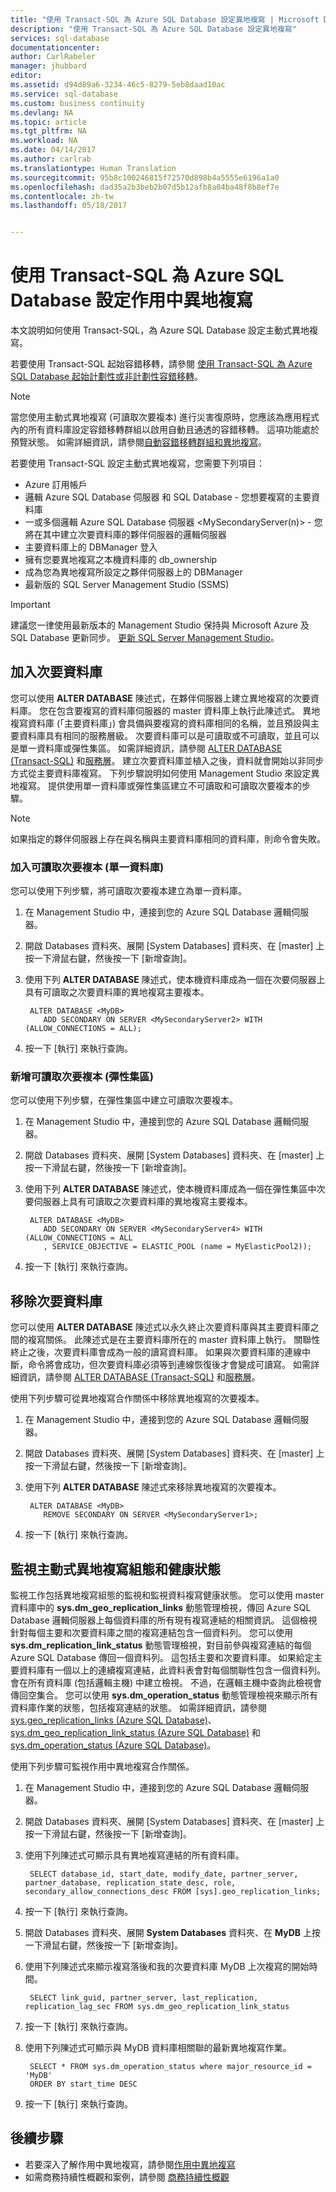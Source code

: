 ```yaml
---
title: "使用 Transact-SQL 為 Azure SQL Database 設定異地複寫 | Microsoft Docs"
description: "使用 Transact-SQL 為 Azure SQL Database 設定異地複寫"
services: sql-database
documentationcenter: 
author: CarlRabeler
manager: jhubbard
editor: 
ms.assetid: d94d89a6-3234-46c5-8279-5eb8daad10ac
ms.service: sql-database
ms.custom: business continuity
ms.devlang: NA
ms.topic: article
ms.tgt_pltfrm: NA
ms.workload: NA
ms.date: 04/14/2017
ms.author: carlrab
ms.translationtype: Human Translation
ms.sourcegitcommit: 95b8c100246815f72570d898b4a5555e6196a1a0
ms.openlocfilehash: dad35a2b3beb2b07d5b12afb8a04ba48f8b8ef7e
ms.contentlocale: zh-tw
ms.lasthandoff: 05/18/2017


---
```

# <a name="configure-active-geo-replication-for-azure-sql-database-with-transact-sql"></a>使用 Transact-SQL 為 Azure SQL Database 設定作用中異地複寫

本文說明如何使用 Transact-SQL，為 Azure SQL Database 設定主動式異地複寫。

若要使用 Transact-SQL 起始容錯移轉，請參閱 [使用 Transact-SQL 為 Azure SQL Database 起始計劃性或非計劃性容錯移轉](sql-database-geo-replication-failover-transact-sql.md)。

> [!NOTE]
> 當您使用主動式異地複寫 (可讀取次要複本) 進行災害復原時，您應該為應用程式內的所有資料庫設定容錯移轉群組以啟用自動且通透的容錯移轉。 這項功能處於預覽狀態。 如需詳細資訊，請參閱[自動容錯移轉群組和異地複寫](sql-database-geo-replication-overview.md)。
> 
> 

若要使用 Transact-SQL 設定主動式異地複寫，您需要下列項目：

* Azure 訂用帳戶
* 邏輯 Azure SQL Database 伺服器 <MyLocalServer> 和 SQL Database <MyDB> - 您想要複寫的主要資料庫
* 一或多個邏輯 Azure SQL Database 伺服器 <MySecondaryServer(n)> - 您將在其中建立次要資料庫的夥伴伺服器的邏輯伺服器
* 主要資料庫上的 DBManager 登入
* 擁有您要異地複寫之本機資料庫的 db_ownership
* 成為您為異地複寫所設定之夥伴伺服器上的 DBManager
* 最新版的 SQL Server Management Studio (SSMS)

> [!IMPORTANT]
> 建議您一律使用最新版本的 Management Studio 保持與 Microsoft Azure 及 SQL Database 更新同步。 [更新 SQL Server Management Studio](https://msdn.microsoft.com/library/mt238290.aspx)。
> 
> 

## <a name="add-secondary-database"></a>加入次要資料庫
您可以使用 **ALTER DATABASE** 陳述式，在夥伴伺服器上建立異地複寫的次要資料庫。 您在包含要複寫的資料庫伺服器的 master 資料庫上執行此陳述式。 異地複寫資料庫 (「主要資料庫」) 會具備與要複寫的資料庫相同的名稱，並且預設與主要資料庫具有相同的服務層級。 次要資料庫可以是可讀取或不可讀取，並且可以是單一資料庫或彈性集區。 如需詳細資訊，請參閱 [ALTER DATABASE (Transact-SQL)](https://msdn.microsoft.com/library/mt574871.aspx) 和[服務層](sql-database-service-tiers.md)。
建立次要資料庫並植入之後，資料就會開始以非同步方式從主要資料庫複寫。 下列步驟說明如何使用 Management Studio 來設定異地複寫。 提供使用單一資料庫或彈性集區建立不可讀取和可讀取次要複本的步驟。

> [!NOTE]
> 如果指定的夥伴伺服器上存在與名稱與主要資料庫相同的資料庫，則命令會失敗。
> 

### <a name="add-readable-secondary-single-database"></a>加入可讀取次要複本 (單一資料庫)
您可以使用下列步驟，將可讀取次要複本建立為單一資料庫。

1. 在 Management Studio 中，連接到您的 Azure SQL Database 邏輯伺服器。
2. 開啟 Databases 資料夾、展開 [System Databases] 資料夾、在 [master] 上按一下滑鼠右鍵，然後按一下 [新增查詢]。
3. 使用下列 **ALTER DATABASE** 陳述式，使本機資料庫成為一個在次要伺服器上具有可讀取之次要資料庫的異地複寫主要複本。
   
        ALTER DATABASE <MyDB>
           ADD SECONDARY ON SERVER <MySecondaryServer2> WITH (ALLOW_CONNECTIONS = ALL);
4. 按一下 [執行]  來執行查詢。

### <a name="add-readable-secondary-elastic-pool"></a>新增可讀取次要複本 (彈性集區)
您可以使用下列步驟，在彈性集區中建立可讀取次要複本。

1. 在 Management Studio 中，連接到您的 Azure SQL Database 邏輯伺服器。
2. 開啟 Databases 資料夾、展開 [System Databases] 資料夾、在 [master] 上按一下滑鼠右鍵，然後按一下 [新增查詢]。
3. 使用下列 **ALTER DATABASE** 陳述式，使本機資料庫成為一個在彈性集區中次要伺服器上具有可讀取之次要資料庫的異地複寫主要複本。
   
        ALTER DATABASE <MyDB>
           ADD SECONDARY ON SERVER <MySecondaryServer4> WITH (ALLOW_CONNECTIONS = ALL
           , SERVICE_OBJECTIVE = ELASTIC_POOL (name = MyElasticPool2));
4. 按一下 [執行]  來執行查詢。

## <a name="remove-secondary-database"></a>移除次要資料庫
您可以使用 **ALTER DATABASE** 陳述式以永久終止次要資料庫與其主要資料庫之間的複寫關係。 此陳述式是在主要資料庫所在的 master 資料庫上執行。 關聯性終止之後，次要資料庫會成為一般的讀寫資料庫。 如果與次要資料庫的連線中斷，命令將會成功，但次要資料庫必須等到連線恢復後才會變成可讀寫。 如需詳細資訊，請參閱 [ALTER DATABASE (Transact-SQL)](https://msdn.microsoft.com/library/mt574871.aspx) 和[服務層](sql-database-service-tiers.md)。

使用下列步驟可從異地複寫合作關係中移除異地複寫的次要複本。

1. 在 Management Studio 中，連接到您的 Azure SQL Database 邏輯伺服器。
2. 開啟 Databases 資料夾、展開 [System Databases] 資料夾、在 [master] 上按一下滑鼠右鍵，然後按一下 [新增查詢]。
3. 使用下列 **ALTER DATABASE** 陳述式來移除異地複寫的次要複本。
   
        ALTER DATABASE <MyDB>
           REMOVE SECONDARY ON SERVER <MySecondaryServer1>;
4. 按一下 [執行]  來執行查詢。

## <a name="monitor-active-geo-replication-configuration-and-health"></a>監視主動式異地複寫組態和健康狀態

監視工作包括異地複寫組態的監視和監視資料複寫健康狀態。  您可以使用 master 資料庫中的 **sys.dm_geo_replication_links** 動態管理檢視，傳回 Azure SQL Database 邏輯伺服器上每個資料庫的所有現有複寫連結的相關資訊。 這個檢視針對每個主要和次要資料庫之間的複寫連結包含一個資料列。 您可以使用 **sys.dm_replication_link_status** 動態管理檢視，對目前參與複寫連結的每個 Azure SQL Database 傳回一個資料列。 這包括主要和次要資料庫。 如果給定主要資料庫有一個以上的連續複寫連結，此資料表會對每個關聯性包含一個資料列。 會在所有資料庫 (包括邏輯主機) 中建立檢視。 不過，在邏輯主機中查詢此檢視會傳回空集合。 您可以使用 **sys.dm_operation_status** 動態管理檢視來顯示所有資料庫作業的狀態，包括複寫連結的狀態。 如需詳細資訊，請參閱 [sys.geo_replication_links (Azure SQL Database)](https://msdn.microsoft.com/library/mt575501.aspx)、[sys.dm_geo_replication_link_status (Azure SQL Database)](https://msdn.microsoft.com/library/mt575504.aspx) 和 [sys.dm_operation_status (Azure SQL Database)](https://msdn.microsoft.com/library/dn270022.aspx)。

使用下列步驟可監視作用中異地複寫合作關係。

1. 在 Management Studio 中，連接到您的 Azure SQL Database 邏輯伺服器。
2. 開啟 Databases 資料夾、展開 [System Databases] 資料夾、在 [master] 上按一下滑鼠右鍵，然後按一下 [新增查詢]。
3. 使用下列陳述式可顯示具有異地複寫連結的所有資料庫。
   
        SELECT database_id, start_date, modify_date, partner_server, partner_database, replication_state_desc, role, secondary_allow_connections_desc FROM [sys].geo_replication_links;
4. 按一下 [執行]  來執行查詢。
5. 開啟 Databases 資料夾、展開 **System Databases** 資料夾、在 **MyDB** 上按一下滑鼠右鍵，然後按一下 [新增查詢]。
6. 使用下列陳述式來顯示複寫落後和我的次要資料庫 MyDB 上次複寫的開始時間。
   
        SELECT link_guid, partner_server, last_replication, replication_lag_sec FROM sys.dm_geo_replication_link_status
7. 按一下 [執行]  來執行查詢。
8. 使用下列陳述式可顯示與 MyDB 資料庫相關聯的最新異地複寫作業。
   
        SELECT * FROM sys.dm_operation_status where major_resource_id = 'MyDB'
        ORDER BY start_time DESC
9. 按一下 [執行]  來執行查詢。

## <a name="next-steps"></a>後續步驟
* 若要深入了解作用中異地複寫，請參閱[作用中異地複寫](sql-database-geo-replication-overview.md)
* 如需商務持續性概觀和案例，請參閱 [商務持續性概觀](sql-database-business-continuity.md)


